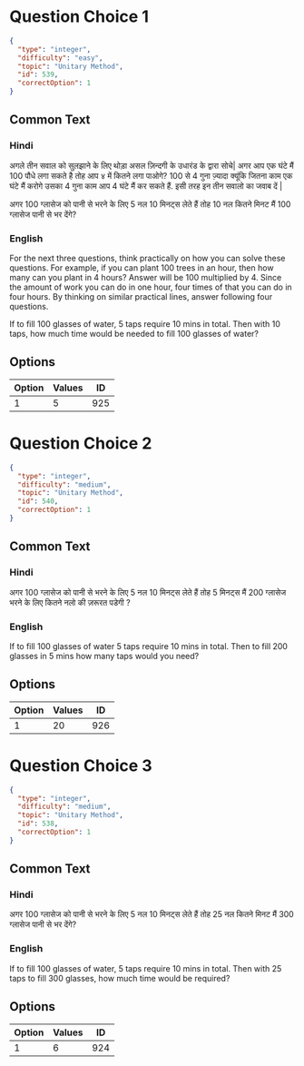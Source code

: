 
# Question Choice 1
```json
{
  "type": "integer",
  "difficulty": "easy",
  "topic": "Unitary Method",
  "id": 539,
  "correctOption": 1
}
```

## Common Text

### Hindi
अगले तीन सवाल को सुलझाने के लिए थोड़ा असल ज़िन्दगी के उधारंड के द्वारा सोचे| अगर आप एक घंटे मैं 100 पौधे लगा सकते है तोह आप ४ में कितने लगा पाओगे? 100 से 4 गुना ज़्यादा क्यूंकि जितना काम एक घंटे मैं करोगे उसका 4 गुना काम आप 4 घंटे  मैं कर सकते हैं. इसी तरह इन तीन सवालो का जवाब दें | 

अगर 100 ग्लासेज को पानी से भरने के लिए 
5 नल 10 मिनट्स लेते हैं 
तोह 10 नल कितने मिनट मैं 100 ग्लासेज पानी से भर देंगे?


### English
For the next three questions, think practically on how you can solve these questions. For example, if you can plant 100 trees in an hour, then how many can you plant in 4 hours? Answer will be 100 multiplied by 4. Since the amount of work you can do in one hour, four times of that you can do in four hours. By thinking on similar practical lines, answer following four questions.

If to fill 100 glasses of water,
5 taps require 10 mins in total.
Then with 10 taps, how much time
would be needed to fill
100 glasses of water?


## Options
| Option | Values | ID |
|:---|:---|:---:|
| 1 | 5 | 925 |

# Question Choice 2
```json
{
  "type": "integer",
  "difficulty": "medium",
  "topic": "Unitary Method",
  "id": 540,
  "correctOption": 1
}
```

## Common Text

### Hindi

अगर 100 ग्लासेज को पानी से भरने के लिए 
5 नल 10 मिनट्स लेते हैं 
तोह 5 मिनट्स मैं 200 ग्लासेज भरने के लिए 
कितने नलो की ज़रूरत पडेगी ?


### English
If to fill 100 glasses of water
5 taps require 10 mins in total.
Then to fill 200 glasses in 5 mins
how many taps would you need?


## Options
| Option | Values | ID |
|:---|:---|:---:|
| 1 | 20 | 926 |

# Question Choice 3
```json
{
  "type": "integer",
  "difficulty": "medium",
  "topic": "Unitary Method",
  "id": 538,
  "correctOption": 1
}
```

## Common Text

### Hindi
अगर 100 ग्लासेज को पानी से भरने के लिए 
5 नल 10 मिनट्स लेते हैं 
तोह 25 नल कितने मिनट मैं 300 ग्लासेज पानी से भर देंगे?


### English
If to fill 100 glasses of water,
5 taps require 10 mins in total.
Then with 25 taps to fill 300 glasses,
how much time would be required?


## Options
| Option | Values | ID |
|:---|:---|:---:|
| 1 | 6 | 924 |
